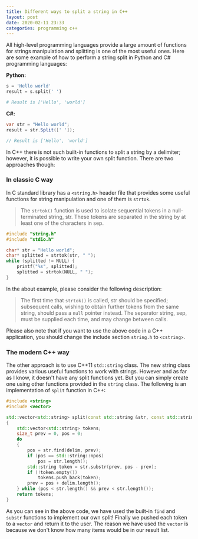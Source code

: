```yaml
---
title: Different ways to split a string in C++
layout: post
date: 2020-02-11 23:33
categories: programming c++
---
```


All high-level programming languages provide a large amount of functions for strings manipulation and splitting is one of the most useful ones. Here are some example of how to perform a string split in Python and C# programming languages:

**Python:**

```python
s = 'Hello world'
result = s.split(' ')

# Result is ['Hello', 'world']
```

**C#:**

```cs
var str = "Hello world";
result = str.Split([' ']);

// Result is ['Hello', 'world']
```

In C++ there is not such built-in functions to split a string by a delimiter; however, it is possible to write your own split function. There are two approaches though:

### In classic C way

In C standard library has a `<string.h>` header file that provides some useful functions for string manipulation and one of them is `strtok`.

> The `strtok()` function is used to isolate sequential tokens in a null-terminated string, str. These tokens are separated in the string by at least one of the characters in sep.

```c
#include "string.h"
#include "stdio.h"

char* str = "Hello world";
char* splitted = strtok(str, " ");
while (splitted != NULL) {
    printf("%s", splitted);
    splitted = strtok(NULL, " ");
}
```

In the about example, please consider the following description:

> The first time that `strtok()` is called, str should be specified; subsequent calls, wishing to obtain further tokens from the same string, should pass a `null`
> pointer instead. The separator string, sep, must be supplied each time, and may change between calls.

Please also note that if you want to use the above code in a C++ application, you should change the include section `string.h` to `<cstring>`.

### The modern C++ way

The other approach is to use C++11 `std::string` class. The new string class provides various useful functions to work with strings. However and as far as I know, it doesn't have any split functions yet. But you can simply create one using other functions provided in the `string` class. The following is an implementation of `split` function in C++:

```c++
#include <string>
#include <vector>

std::vector<std::string> split(const std::string &str, const std::string &delim)
{
    std::vector<std::string> tokens;
    size_t prev = 0, pos = 0;
    do
    {
        pos = str.find(delim, prev);
        if (pos == std::string::npos)
            pos = str.length();
        std::string token = str.substr(prev, pos - prev);
        if (!token.empty())
            tokens.push_back(token);
        prev = pos + delim.length();
    } while (pos < str.length() && prev < str.length());
    return tokens;
}
```

As you can see in the above code, we have used the built-in `find` and `substr` functions to implement our own split! Finally we pushed each token to a `vector` and return it to the user. The reason we have used the `vector` is because we don't know how many items would be in our result list.
